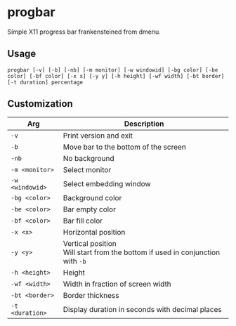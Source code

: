 # progbar
Simple X11 progress bar frankensteined from dmenu.

## Usage
```
progbar [-v] [-b] [-nb] [-m monitor] [-w windowid] [-bg color] [-be color] [-bf color] [-x x] [-y y] [-h height] [-wf width] [-bt border] [-t duration] percentage
```

## Customization

Arg             | Description
----------------|--------------
`-v`            | Print version and exit
`-b`            | Move bar to the bottom of the screen
`-nb`           | No background
`-m <monitor>`  | Select monitor
`-w <windowid>` | Select embedding window
`-bg <color>`   | Background color
`-be <color>`   | Bar empty color
`-bf <color>`   | Bar fill color
`-x <x>`        | Horizontal position
`-y <y>`        | Vertical position <br> Will start from the bottom if used in conjunction with `-b`
`-h <height>`   | Height
`-wf <width>`   | Width in fraction of screen width
`-bt <border>`  | Border thickness
`-t <duration>` | Display duration in seconds with decimal places